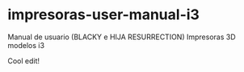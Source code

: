 # impresoras-user-manual-i3
Manual de usuario  (BLACKY e HIJA RESURRECTION)  Impresoras 3D modelos i3

Cool edit!